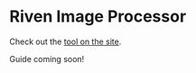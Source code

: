 # Riven Image Processor

Check out the [tool on the site](https://gotwic.github.io/RivenImageProcessor/).

Guide coming soon!
